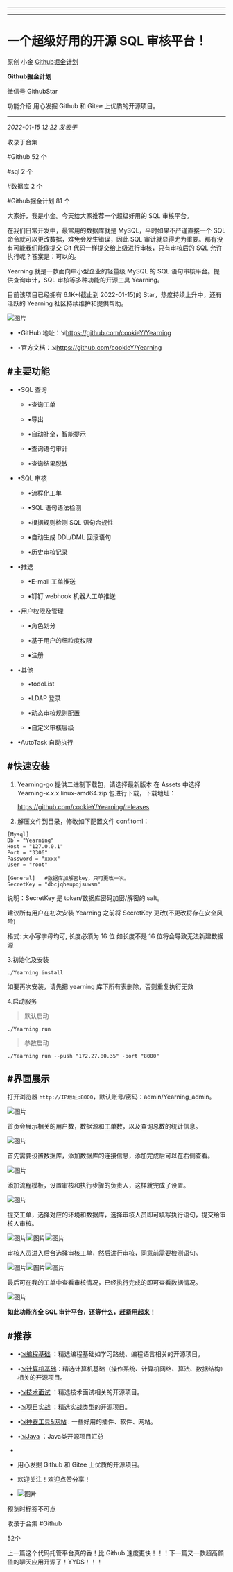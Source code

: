 ----------------------------------------
----------------------------------------
#  一个超级好用的开源 SQL 审核平台！

原创 小金  [ Github掘金计划 ](javascript:void\(0\);)

**Github掘金计划** ![]()

微信号 GithubStar

功能介绍 用心发掘 Github 和 Gitee 上优质的开源项目。

____

_2022-01-15 12:22_ _发表于_

收录于合集

#Github 52 个

#sql 2 个

#数据库 2 个

#Github掘金计划 81 个

大家好，我是小金。今天给大家推荐一个超级好用的 SQL 审核平台。

在我们日常开发中，最常用的数据库就是 MySQL，平时如果不严谨直接一个 SQL 命令就可以更改数据，难免会发生错误，因此 SQL
审计就显得尤为重要。那有没有可能我们能像提交 Git 代码一样提交给上级进行审核，只有审核后的 SQL 允许执行呢？答案是：可以的。

Yearning 就是一款面向中小型企业的轻量级 MySQL 的 SQL 语句审核平台。提供查询审计，SQL 审核等多种功能的开源工具 Yearning。

目前该项目已经拥有 6.1K+(截止到 2022-01-15)的 Star，热度持续上升中，还有活跃的 Yearning 社区持续维护和提供帮助。

![图片](https://mmbiz.qpic.cn/mmbiz_png/BcyAypujBVZ29TmAqKrVty5yLdKlOpknDicolMxwKRbLuT3hH4ia6Y4ZSCrgicshqicibXxhLv3FMxYusFmQBFS8QkQ/640?wx_fmt=png&wxfrom=5&wx_lazy=1&wx_co=1)

  * •GitHub 地址：⇲https://github.com/cookieY/Yearning

  * •官方文档：⇲https://github.com/cookieY/Yearning

## #主要功能

  * •SQL 查询

    * •查询工单

    * •导出

    * •自动补全，智能提示

    * •查询语句审计

    * •查询结果脱敏

  * •SQL 审核

    * •流程化工单

    * •SQL 语句语法检测

    * •根据规则检测 SQL 语句合规性

    * •自动生成 DDL/DML 回滚语句

    * •历史审核记录

  * •推送

    * •E-mail 工单推送

    * •钉钉 webhook 机器人工单推送

  * •用户权限及管理

    * •角色划分

    * •基于用户的细粒度权限

    * •注册

  * •其他

    * •todoList

    * •LDAP 登录

    * •动态审核规则配置

    * •自定义审核层级

  * •AutoTask 自动执行

## #快速安装

  1. Yearning-go 提供二进制下载包，请选择最新版本 在 Assets 中选择 Yearning-x.x.x.linux-amd64.zip 包进行下载，下载地址：
    
        https://github.com/cookieY/Yearning/releases  
    

  2. 解压文件到目录，修改如下配置文件 conf.toml：

    
    
    [Mysql]  
    Db = "Yearning"  
    Host = "127.0.0.1"  
    Port = "3306"  
    Password = "xxxx"  
    User = "root"  
      
    [General]   #数据库加解密key，只可更改一次。  
    SecretKey = "dbcjqheupqjsuwsm"  
    

说明：SecretKey 是 token/数据库密码加密/解密的 salt。

建议所有用户在初次安装 Yearning 之前将 SecretKey 更改(不更改将存在安全风险)

格式: 大小写字母均可, 长度必须为 16 位 如长度不是 16 位将会导致无法新建数据源

3.初始化及安装

    
    
    ./Yearning install  
    

如要再次安装，请先把 yearning 库下所有表删除，否则重复执行无效

4.启动服务

> 默认启动
    
    
    ./Yearning run  
    

> 参数启动
    
    
    ./Yearning run --push "172.27.80.35" -port "8000"  
    

## #界面展示

打开浏览器 `http://IP地址:8000`，默认账号/密码：admin/Yearning_admin。

![图片](https://mmbiz.qpic.cn/mmbiz_png/BcyAypujBVZ29TmAqKrVty5yLdKlOpknNeib74f5VzCwl1ibNy5StGIiauSUgUKbY916MRtkyu5ZjUfGaicZA9dXoQ/640?wx_fmt=png)

首页会展示相关的用户数，数据源和工单数，以及查询总数的统计信息。

![图片](https://mmbiz.qpic.cn/mmbiz_png/BcyAypujBVZ29TmAqKrVty5yLdKlOpknFRD2AfvRZS5JL99C4tdmX1XkErzlziaS7SbX1zpnQwNoO8ibkTuDcrTg/640?wx_fmt=png)

首先需要设置数据库，添加数据库的连接信息，添加完成后可以在右侧查看。

![图片](https://mmbiz.qpic.cn/mmbiz_png/BcyAypujBVZ29TmAqKrVty5yLdKlOpkn8NelElbR9yDkaghn2avCqU6gmBB7iaoiaqBEffcicmicW0q5kZ9REHkhVw/640?wx_fmt=png)

添加流程模板，设置审核和执行步骤的负责人，这样就完成了设置。

![图片](https://mmbiz.qpic.cn/mmbiz_png/BcyAypujBVZ29TmAqKrVty5yLdKlOpknVv6awruRQyAmC1uaQjakniaNRP7lt2e7ACGTlJLtzhJAlRJhuu4ygkA/640?wx_fmt=png)

提交工单，选择对应的环境和数据库，选择审核人员即可填写执行语句，提交给审核人审核。

![图片](https://mmbiz.qpic.cn/mmbiz_png/BcyAypujBVZ29TmAqKrVty5yLdKlOpkn7ibvZL5FM6CLcCc32sRYDdSYyKD3lrIeicIfuB6dR4SKGF4TkudtiahHg/640?wx_fmt=png)![图片](https://mmbiz.qpic.cn/mmbiz_png/BcyAypujBVZ29TmAqKrVty5yLdKlOpknyb4dmibBsk44LjHtZwRx27aUIicHibuck3vicUg0PYEGhtOn2YjkQjibhNA/640?wx_fmt=png)![图片](https://mmbiz.qpic.cn/mmbiz_png/BcyAypujBVZ29TmAqKrVty5yLdKlOpknEGIAzqs7s4c88icW5oFekrESHG8bwmcAOG031EtoiaMHxTHQWyDp6m8g/640?wx_fmt=png)

审核人员进入后台选择审核工单，然后进行审核，同意前需要检测语句。

![图片](https://mmbiz.qpic.cn/mmbiz_png/BcyAypujBVZ29TmAqKrVty5yLdKlOpkn3TBicicw42aPsYIFCtJ9icsqCcKDRZn11ef9LMEeKQKYjYYDYDFmzIAnQ/640?wx_fmt=png)![图片](https://mmbiz.qpic.cn/mmbiz_png/BcyAypujBVZ29TmAqKrVty5yLdKlOpknvfClv1ctZztMg7ftibPfzGmcfn1dPic18kWqCSicyZRMHv2cnNiaQbQSjg/640?wx_fmt=png)![图片](https://mmbiz.qpic.cn/mmbiz_png/BcyAypujBVZ29TmAqKrVty5yLdKlOpknA2BDdRhF5icq6FOgkZBQlcHjOMPeCiaHDp4MENN9TZLcJFzPibhGnaibiaQ/640?wx_fmt=png)

最后可在我的工单中查看审核情况，已经执行完成的即可查看数据情况。

![图片](https://mmbiz.qpic.cn/mmbiz_png/BcyAypujBVZ29TmAqKrVty5yLdKlOpknThkLdy3u8V7jd1gxQ6UaGicPt9GQzfHwdFQEskUhuVpzTYqvIaKWP8A/640?wx_fmt=png)

 **如此功能齐全 SQL 审计平台，还等什么，赶紧用起来！**

##  #推荐

  * •[⇲编程基础](https://mp.weixin.qq.com/mp/appmsgalbum?action=getalbum&album_id=1632585323454971905&__biz=MzIwNDgzMzI3Mg==#wechat_redirect) ：精选编程基础如学习路线、编程语言相关的开源项目。

  * •[⇲计算机基础](https://mp.weixin.qq.com/mp/appmsgalbum?action=getalbum&album_id=1635325633234780161&__biz=MzIwNDgzMzI3Mg==#wechat_redirect)：精选计算机基础（操作系统、计算机网络、算法、数据结构）相关的开源项目。

  * •[⇲技术面试](https://mp.weixin.qq.com/mp/appmsgalbum?action=getalbum&album_id=1632589980491366403&__biz=MzIwNDgzMzI3Mg==#wechat_redirect) ：精选技术面试相关的开源项目。

  * •[⇲项目实战](https://mp.weixin.qq.com/mp/appmsgalbum?action=getalbum&album_id=1632590550748938241&__biz=MzIwNDgzMzI3Mg==#wechat_redirect) ：精选实战类型的开源项目。

  * •[⇲神器工具&网站](https://mp.weixin.qq.com/mp/appmsgalbum?__biz=MzIwNDgzMzI3Mg==&action=getalbum&album_id=1692140336665378820#wechat_redirect) : 一些好用的插件、软件、网站。

  * •[⇲Java](https://mp.weixin.qq.com/mp/appmsgalbum?action=getalbum&album_id=1345382825083895808&__biz=Mzg2OTA0Njk0OA==#wechat_redirect) ：Java类开源项目汇总

  *   

  * 用心发掘 Github 和 Gitee 上优质的开源项目。

  * 欢迎关注！欢迎点赞分享！

  * ![图片](https://mmbiz.qpic.cn/mmbiz_jpg/BcyAypujBVZqeicvzhcGl7FLyAw3Xsu2POdZOiaPnQXryMp8gyzkcKF4NGgOydQcCWhicNREhf8fQ1euq2lTzhrtA/640?wx_fmt=jpeg)

预览时标签不可点

收录于合集 #Github

52个

上一篇这个代码托管平台真的香！比 Github 速度更快！！！下一篇又一款超高颜值的聊天应用开源了！YYDS！！！

